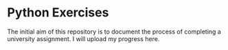 # Python Exercises

The initial aim of this repository is to document the process of completing a university assignment. I will upload my progress here.